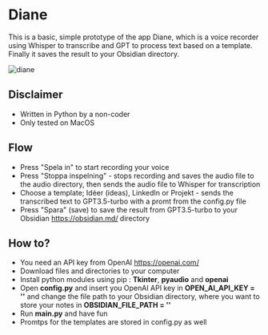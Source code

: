 # Diane
This is a basic, simple prototype of the app Diane, which is a voice recorder using Whisper to transcribe and GPT to process text based on a template. Finally it saves the result to your Obsidian directory.

![diane](https://user-images.githubusercontent.com/10948066/224471311-6a09757d-34fa-4bc0-8cd5-c6eb770dd243.jpg)

## Disclaimer
* Written in Python by a non-coder
* Only tested on MacOS

## Flow
* Press "Spela in" to start recording your voice
* Press "Stoppa inspelning" - stops recording and saves the audio file to the audio directory, then sends the audio file to Whisper for transcription
* Choose a template; Idéer (ideas), LinkedIn or Projekt - sends the transcribed text to GPT3.5-turbo with a promt from the config.py file
* Press "Spara" (save) to save the result from GPT3.5-turbo to your Obsidian https://obsidian.md/ directory

## How to?
* You need an API key from OpenAI https://openai.com/
* Download files and directories to your computer
* Install python modules using pip : __Tkinter__, __pyaudio__ and __openai__
* Open __config.py__ and insert you OpenAI API key in __OPEN_AI_API_KEY = ''__ and change the file path to your Obsidian directory, where you want to store your notes in __OBSIDIAN_FILE_PATH = ''__ 
* Run __main.py__ and have fun
* Promtps for the templates are stored in config.py as well

